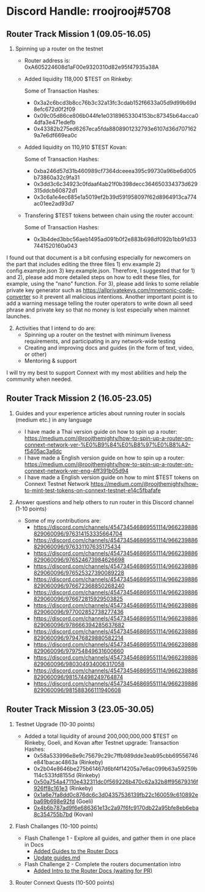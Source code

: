 # Discord Handle: rroojrooj#5708
## Router Track Mission 1 (09.05-16.05)

1) Spinning up a router on the testnet

    - Router address is: 0xA605224608d1aF00e9320310d82e95f47935a38A

    - Added liquidity  118,000 $TEST on Rinkeby: 

        Some of Transaction Hashes:
        - 0x3a2c6bcd3b8cc76b3c32a13fc3cdab152f6633a05d9d99b69d8efc672d0f2f09
        - 0x09c05d86ce806b044fe1e03189653304153bc87345b64acca04dfa3e471edefb
        - 0x43382b275ed6267eca5fda8808901232793e6107d36d7071629a7e6df669ea0c

    - Added liquidity on 110,910 $TEST Kovan:

        Some of Transaction Hashes:
        - 0xba246d57d31b460989cf7364dceeea395c99730a96be6d005b73860a32c9fa31
        - 0x3dd3c6c34923c0fdaaf4ab21f0b398decc364650334373d629315ddcb60872d1
        - 0x3c6a1e4ec685e1a5019ef2b39d591958097f62d8964913ca774ac01ee2ad93d7

    - Transfering $TEST tokens between chain using the router account:

        Some of Transaction Hashes:
        - 0x3b4ded3bbc56aeb1495ad091b0f2e883b698df092b1bb91d337441520160a043

I found out that document is a bit confusing especially for newcomers on the part that includes editing the three files 1) env.example 2) config.example.json 3) key.example.json. Therefore, I suggested that for 1) and 2), please add more detailed steps on how to edit these files, for example, using the "nano" function. For 3), please add links to some reliable private key generator such as https://allprivatekeys.com/mnemonic-code-converter so it prevent all malicious intentions. Another important point is to add a warning message telling the router operators to write down all seed phrase and private key so that no money is lost especially when mainnet launches.

2) Activities that I intend to do are:
    - Spinning up a router on the testnet with minimum liveness requirements, and participating in any network-wide testing
    - Creating and improving docs and guides (in the form of text, video, or other)
    - Mentoring & support

I will try my best to support Connext with my most abilities and help the community when needed.

## Router Track Mission 2 (16.05-23.05)

1) Guides and your experience articles about running router in socials (medium etc.) in any language
    - I have made a Thai version guide on how to spin up a router:
      https://medium.com/@roojthemighty/how-to-spin-up-a-router-on-connext-network-ver-%E0%B9%84%E0%B8%97%E0%B8%A2-f5405ac3a6dc
    - I have made a English version guide on how to spin up a router:
      https://medium.com/@roojthemighty/how-to-spin-up-a-router-on-connext-network-ver-eng-4ff391b05d94
    - I have made a English version guide on how to mint $TEST tokens on Connext Testnet Network
      https://medium.com/@roojthemighty/how-to-mint-test-tokens-on-connext-testnet-e14c5fbafafe
      
2) Answer questions and help others to run router in this Discord channel (1-10 points)
    - Some of my contributions are:
        - https://discord.com/channels/454734546869551114/966239886829060096/976314153335664704
        - https://discord.com/channels/454734546869551114/966239886829060096/976331107635175434
        - https://discord.com/channels/454734546869551114/966239886829060096/976524673984626698
        - https://discord.com/channels/454734546869551114/966239886829060096/976525327390089228
        - https://discord.com/channels/454734546869551114/966239886829060096/976672368850268240
        - https://discord.com/channels/454734546869551114/966239886829060096/976672815929503825
        - https://discord.com/channels/454734546869551114/966239886829060096/977002852738277436
        - https://discord.com/channels/454734546869551114/966239886829060096/978666394285637682
        - https://discord.com/channels/454734546869551114/966239886829060096/979476829880582214
        - https://discord.com/channels/454734546869551114/966239886829060096/979754849631600660
        - https://discord.com/channels/454734546869551114/966239886829060096/980304934006317058
        - https://discord.com/channels/454734546869551114/966239886829060096/981574498249764874
        - https://discord.com/channels/454734546869551114/966239886829060096/981588366111940608

## Router Track Mission 3 (23.05-30.05)

1. Testnet Upgrade (10-30 points)
    - Added a total liquidity of around 200,000,000,000 $TEST on Rinkeby, Goeli, and Kovan after Testnet upgrade:
        Transaction Hashes:
        - 0x58a533996e8e9c75679c29c7ffb989dde3eab95cbb69556746e841bacac4863a (Rinkeby)
        - 0x2b04e8646be275b61467d6bf4f14205a7e6ac099b63a59259b114c533fd8155d (Rinkeby)
        - [0x50a754a47110e432311dc0f569226b470c62a32b8ff95679316f926ff8c161e3](https://rinkeby.etherscan.io/tx/0x50a754a47110e432311dc0f569226b470c62a32b8ff95679316f926ff8c161e3) (Rinkeby)
        - [0x1a6e7fa8dd0c876dc6c3d04357536139fb22c160059c610892eba69b698e92fd](https://goerli.etherscan.io/tx/0x1a6e7fa8dd0c876dc6c3d04357536139fb22c160059c610892eba69b698e92fd) (Goeli)
        - [0x4b6b787ad9f6e686361e13c2a97f6fc9170db22a95bfe8eb6eba8c354755b7bd](https://kovan.etherscan.io/tx/0x4b6b787ad9f6e686361e13c2a97f6fc9170db22a95bfe8eb6eba8c354755b7bd) (Kovan)

3. Flash Challanges (10-100 points)
    - Flash Challenge 1 - Explore all guides, and gather them in one place in Docs
        - [Added Guides to the Router Docs](https://github.com/connext/documentation/pull/32)
        - [Update guides.md](https://github.com/connext/documentation/pull/45)
    - Flash Challenge 2 - Complete the routers documentation intro
        - [Added Intro to the Router Docs (waiting for PR)](https://github.com/connext/documentation/pull/38)

5. Router Connext Quests (10-500 points)



